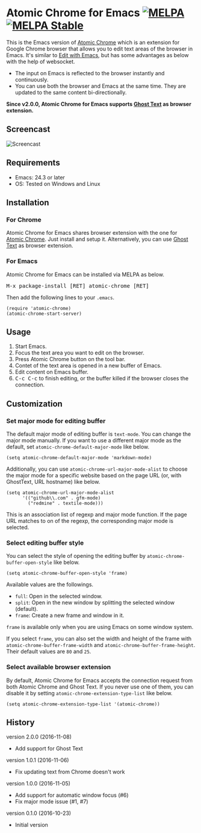 # Atomic Chrome for Emacs [![MELPA](http://melpa.org/packages/atomic-chrome-badge.svg)](http://melpa.org/#/atomic-chrome) [![MELPA Stable](http://stable.melpa.org/packages/atomic-chrome-badge.svg)](http://stable.melpa.org/#/atomic-chrome)

This is the Emacs version of [Atomic Chrome](https://github.com/tuvistavie/atomic-chrome) which is an extension for Google Chrome browser that allows you to edit text areas of the browser in Emacs. It's similar to [Edit with Emacs](https://github.com/stsquad/emacs_chrome), but has some advantages as below with the help of websocket.

* The input on Emacs is reflected to the browser instantly and continuously.
* You can use both the browser and Emacs at the same time. They are updated to the same content bi-directionally.

__Since v2.0.0, Atomic Chrome for Emacs supports [Ghost Text](https://github.com/GhostText/GhostText) as browser extension.__

## Screencast

![Screencast](https://github.com/alpha22jp/atomic-chrome/blob/master/images/screencast.gif)

## Requirements

* Emacs: 24.3 or later
* OS: Tested on Windows and Linux

## Installation

### For Chrome

Atomic Chrome for Emacs shares browser extension with the one for [Atomic Chrome](https://chrome.google.com/webstore/detail/atomic-chrome/lhaoghhllmiaaagaffababmkdllgfcmc). Just install and setup it. Alternatively, you can use [Ghost Text](https://chrome.google.com/webstore/detail/ghosttext/godiecgffnchndlihlpaajjcplehddca) as browser extension.

### For Emacs

Atomic Chrome for Emacs can be installed via MELPA as below.

<kbd>M-x package-install [RET] atomic-chrome [RET]</kbd>

Then add the following lines to your `.emacs`.

``` emacs-lisp
(require 'atomic-chrome)
(atomic-chrome-start-server)
```

## Usage

1. Start Emacs.
2. Focus the text area you want to edit on the browser.
3. Press Atomic Chrome button on the tool bar.
4. Contet of the text area is opened in a new buffer of Emacs.
5. Edit content on Emacs buffer.
6. <kbd>C-c C-c</kbd> to finish editing, or the buffer killed if the browser closes the connection.

## Customization

### Set major mode for editing buffer

The default major mode of editing buffer is `text-mode`. You can change the major mode manually. If you want to use a different major mode as the default, set `atomic-chrome-default-major-mode` like below.

``` emacs-lisp
(setq atomic-chrome-default-major-mode 'markdown-mode)
```

Additionally, you can use `atomic-chrome-url-major-mode-alist` to choose the major mode for a specific website based on the page URL (or, with GhostText, URL hostname) like below.

``` emacs-lisp
(setq atomic-chrome-url-major-mode-alist
      '(("github\\.com" . gfm-mode)
        ("redmine" . textile-mode)))
```

This is an association list of regexp and major mode function. If the page URL matches to on of the regexp, the corresponding major mode is selected.

### Select editing buffer style

You can select the style of opening the editing buffer by `atomic-chrome-buffer-open-style` like below.

``` emacs-lisp
(setq atomic-chrome-buffer-open-style 'frame)
```

Available values are the followings.

* `full`: Open in the selected window.
* `split`: Open in the new window by splitting the selected window (default).
* `frame`: Create a new frame and window in it.

`frame` is available only when you are using Emacs on some window system.

If you select `frame`, you can also set the width and height of the frame with `atomic-chrome-buffer-frame-width` and `atomic-chrome-buffer-frame-height`. Their default values are `80` and `25`.

### Select available browser extension

By default, Atomic Chrome for Emacs accepts the connection request from both Atomic Chrome and Ghost Text. If you never use one of them, you can disable it by setting `atomic-chrome-extension-type-list` like below.

``` emacs-lisp
(setq atomic-chrome-extension-type-list '(atomic-chrome))
```

## History

version 2.0.0 (2016-11-08)

* Add support for Ghost Text

version 1.0.1 (2016-11-06)

* Fix updating text from Chrome doesn't work

version 1.0.0 (2016-11-05)

* Add support for automatic window focus (#6)
* Fix major mode issue (#1, #7)

version 0.1.0 (2016-10-23)

* Initial version

